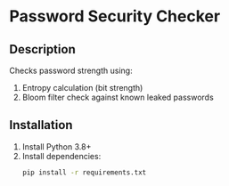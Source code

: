# Password Security Checker

## Description

Checks password strength using:

1. Entropy calculation (bit strength)
2. Bloom filter check against known leaked passwords

## Installation

1. Install Python 3.8+
2. Install dependencies:
   ```bash
   pip install -r requirements.txt
   ```
